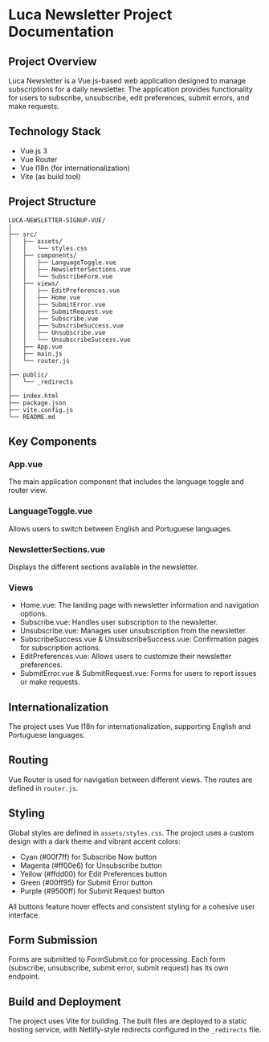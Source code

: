 # Luca Newsletter Project Documentation

## Project Overview
Luca Newsletter is a Vue.js-based web application designed to manage subscriptions for a daily newsletter. The application provides functionality for users to subscribe, unsubscribe, edit preferences, submit errors, and make requests.

## Technology Stack
- Vue.js 3
- Vue Router
- Vue I18n (for internationalization)
- Vite (as build tool)

## Project Structure
```
LUCA-NEWSLETTER-SIGNUP-VUE/
│
├── src/
│   ├── assets/
│   │   └── styles.css
│   ├── components/
│   │   ├── LanguageToggle.vue
│   │   ├── NewsletterSections.vue
│   │   └── SubscribeForm.vue
│   ├── views/
│   │   ├── EditPreferences.vue
│   │   ├── Home.vue
│   │   ├── SubmitError.vue
│   │   ├── SubmitRequest.vue
│   │   ├── Subscribe.vue
│   │   ├── SubscribeSuccess.vue
│   │   ├── Unsubscribe.vue
│   │   └── UnsubscribeSuccess.vue
│   ├── App.vue
│   ├── main.js
│   └── router.js
│
├── public/
│   └── _redirects
│
├── index.html
├── package.json
├── vite.config.js
└── README.md
```

## Key Components

### App.vue
The main application component that includes the language toggle and router view.

### LanguageToggle.vue
Allows users to switch between English and Portuguese languages.

### NewsletterSections.vue
Displays the different sections available in the newsletter.

### Views
- Home.vue: The landing page with newsletter information and navigation options.
- Subscribe.vue: Handles user subscription to the newsletter.
- Unsubscribe.vue: Manages user unsubscription from the newsletter.
- SubscribeSuccess.vue & UnsubscribeSuccess.vue: Confirmation pages for subscription actions.
- EditPreferences.vue: Allows users to customize their newsletter preferences.
- SubmitError.vue & SubmitRequest.vue: Forms for users to report issues or make requests.

## Internationalization
The project uses Vue I18n for internationalization, supporting English and Portuguese languages.

## Routing
Vue Router is used for navigation between different views. The routes are defined in `router.js`.

## Styling
Global styles are defined in `assets/styles.css`. The project uses a custom design with a dark theme and vibrant accent colors:
- Cyan (#00f7ff) for Subscribe Now button
- Magenta (#ff00e6) for Unsubscribe button
- Yellow (#ffdd00) for Edit Preferences button
- Green (#00ff95) for Submit Error button
- Purple (#9500ff) for Submit Request button

All buttons feature hover effects and consistent styling for a cohesive user interface.

## Form Submission
Forms are submitted to FormSubmit.co for processing. Each form (subscribe, unsubscribe, submit error, submit request) has its own endpoint.

## Build and Deployment
The project uses Vite for building. The built files are deployed to a static hosting service, with Netlify-style redirects configured in the `_redirects` file.